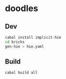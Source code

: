 # doodles

## Dev

```sh
cabal install implicit-hie
cd bricks
gen-hie > hie.yaml
```

## Build

`cabal build all`
